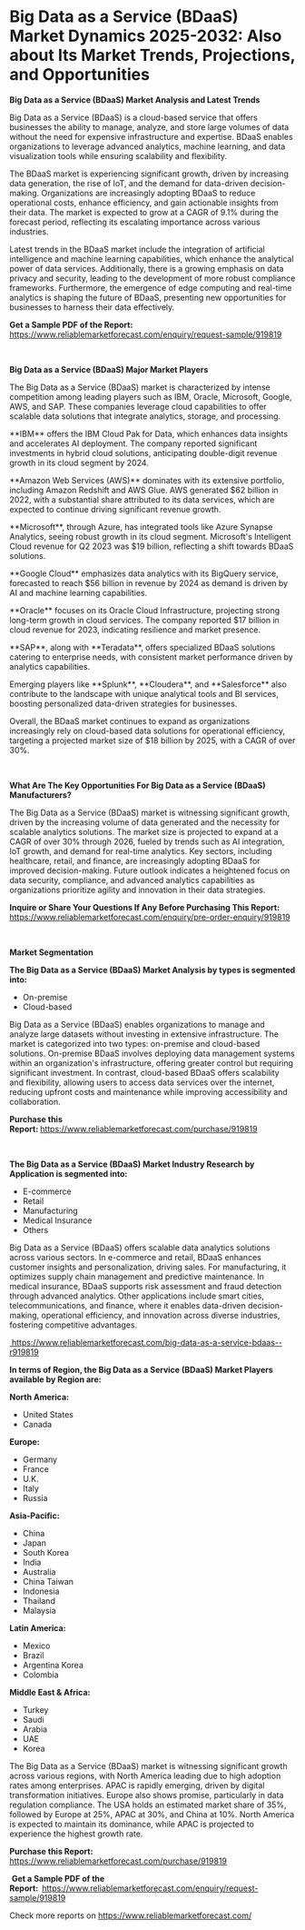<p><h1>Big Data as a Service (BDaaS) Market Dynamics 2025-2032: Also about Its Market Trends, Projections, and Opportunities</h1></p><p><strong>Big Data as a Service (BDaaS) Market Analysis and Latest Trends</strong></p>
<p><p>Big Data as a Service (BDaaS) is a cloud-based service that offers businesses the ability to manage, analyze, and store large volumes of data without the need for expensive infrastructure and expertise. BDaaS enables organizations to leverage advanced analytics, machine learning, and data visualization tools while ensuring scalability and flexibility. </p><p>The BDaaS market is experiencing significant growth, driven by increasing data generation, the rise of IoT, and the demand for data-driven decision-making. Organizations are increasingly adopting BDaaS to reduce operational costs, enhance efficiency, and gain actionable insights from their data. The market is expected to grow at a CAGR of 9.1% during the forecast period, reflecting its escalating importance across various industries.</p><p>Latest trends in the BDaaS market include the integration of artificial intelligence and machine learning capabilities, which enhance the analytical power of data services. Additionally, there is a growing emphasis on data privacy and security, leading to the development of more robust compliance frameworks. Furthermore, the emergence of edge computing and real-time analytics is shaping the future of BDaaS, presenting new opportunities for businesses to harness their data effectively.</p></p>
<p><strong>Get a Sample PDF of the Report:&nbsp;</strong> <a href="https://www.reliablemarketforecast.com/enquiry/request-sample/919819?utm_campaign=2320&utm_medium=2&utm_source=Github&utm_content=ia&utm_term=11032025&utm_id=big-data-as-a-service-bdaas">https://www.reliablemarketforecast.com/enquiry/request-sample/919819</a></p>
<p>&nbsp;</p>
<p><strong>Big Data as a Service (BDaaS) Major Market Players</strong></p>
<p><p>The Big Data as a Service (BDaaS) market is characterized by intense competition among leading players such as IBM, Oracle, Microsoft, Google, AWS, and SAP. These companies leverage cloud capabilities to offer scalable data solutions that integrate analytics, storage, and processing.</p><p>**IBM** offers the IBM Cloud Pak for Data, which enhances data insights and accelerates AI deployment. The company reported significant investments in hybrid cloud solutions, anticipating double-digit revenue growth in its cloud segment by 2024.</p><p>**Amazon Web Services (AWS)** dominates with its extensive portfolio, including Amazon Redshift and AWS Glue. AWS generated $62 billion in 2022, with a substantial share attributed to its data services, which are expected to continue driving significant revenue growth.</p><p>**Microsoft**, through Azure, has integrated tools like Azure Synapse Analytics, seeing robust growth in its cloud segment. Microsoft's Intelligent Cloud revenue for Q2 2023 was $19 billion, reflecting a shift towards BDaaS solutions.</p><p>**Google Cloud** emphasizes data analytics with its BigQuery service, forecasted to reach $56 billion in revenue by 2024 as demand is driven by AI and machine learning capabilities.</p><p>**Oracle** focuses on its Oracle Cloud Infrastructure, projecting strong long-term growth in cloud services. The company reported $17 billion in cloud revenue for 2023, indicating resilience and market presence.</p><p>**SAP**, along with **Teradata**, offers specialized BDaaS solutions catering to enterprise needs, with consistent market performance driven by analytics capabilities.</p><p>Emerging players like **Splunk**, **Cloudera**, and **Salesforce** also contribute to the landscape with unique analytical tools and BI services, boosting personalized data-driven strategies for businesses. </p><p>Overall, the BDaaS market continues to expand as organizations increasingly rely on cloud-based data solutions for operational efficiency, targeting a projected market size of $18 billion by 2025, with a CAGR of over 30%.</p></p>
<p>&nbsp;</p>
<p><strong>What Are The Key Opportunities For Big Data as a Service (BDaaS) Manufacturers?</strong></p>
<p><p>The Big Data as a Service (BDaaS) market is witnessing significant growth, driven by the increasing volume of data generated and the necessity for scalable analytics solutions. The market size is projected to expand at a CAGR of over 30% through 2026, fueled by trends such as AI integration, IoT growth, and demand for real-time analytics. Key sectors, including healthcare, retail, and finance, are increasingly adopting BDaaS for improved decision-making. Future outlook indicates a heightened focus on data security, compliance, and advanced analytics capabilities as organizations prioritize agility and innovation in their data strategies.</p></p>
<p><strong>Inquire or Share Your Questions If Any Before Purchasing This Report:</strong> <a href="https://www.reliablemarketforecast.com/enquiry/pre-order-enquiry/919819?utm_campaign=2320&utm_medium=2&utm_source=Github&utm_content=ia&utm_term=11032025&utm_id=big-data-as-a-service-bdaas">https://www.reliablemarketforecast.com/enquiry/pre-order-enquiry/919819</a></p>
<p>&nbsp;</p>
<p><strong>Market Segmentation</strong></p>
<p><strong>The Big Data as a Service (BDaaS) Market Analysis by types is segmented into:</strong></p>
<p><ul><li>On-premise</li><li>Cloud-based</li></ul></p>
<p><p>Big Data as a Service (BDaaS) enables organizations to manage and analyze large datasets without investing in extensive infrastructure. The market is categorized into two types: on-premise and cloud-based solutions. On-premise BDaaS involves deploying data management systems within an organization's infrastructure, offering greater control but requiring significant investment. In contrast, cloud-based BDaaS offers scalability and flexibility, allowing users to access data services over the internet, reducing upfront costs and maintenance while improving accessibility and collaboration.</p></p>
<p><strong>Purchase this Report:&nbsp;</strong><a href="https://www.reliablemarketforecast.com/purchase/919819?utm_campaign=2320&utm_medium=2&utm_source=Github&utm_content=ia&utm_term=11032025&utm_id=big-data-as-a-service-bdaas">https://www.reliablemarketforecast.com/purchase/919819</a></p>
<p>&nbsp;</p>
<p><strong>The Big Data as a Service (BDaaS) Market Industry Research by Application is segmented into:</strong></p>
<p><ul><li>E-commerce</li><li>Retail</li><li>Manufacturing</li><li>Medical Insurance</li><li>Others</li></ul></p>
<p><p>Big Data as a Service (BDaaS) offers scalable data analytics solutions across various sectors. In e-commerce and retail, BDaaS enhances customer insights and personalization, driving sales. For manufacturing, it optimizes supply chain management and predictive maintenance. In medical insurance, BDaaS supports risk assessment and fraud detection through advanced analytics. Other applications include smart cities, telecommunications, and finance, where it enables data-driven decision-making, operational efficiency, and innovation across diverse industries, fostering competitive advantages.</p></p>
<p><a href="https://www.reliablemarketforecast.com/big-data-as-a-service-bdaas--r919819?utm_campaign=2320&utm_medium=2&utm_source=Github&utm_content=ia&utm_term=11032025&utm_id=big-data-as-a-service-bdaas">&nbsp;https://www.reliablemarketforecast.com/big-data-as-a-service-bdaas--r919819</a></p>
<p><strong>In terms of Region, the Big Data as a Service (BDaaS) Market Players available by Region are:</strong></p>
<p>
    <p> <strong> North America: </strong>
        <ul>
            <li>United States</li>
            <li>Canada</li>
        </ul>
        </p> 
    <p> <strong> Europe: </strong>
        <ul>
            <li>Germany</li>
            <li>France</li>
            <li>U.K.</li>
            <li>Italy</li>
            <li>Russia</li>
        </ul>
        </p> 
    <p> <strong> Asia-Pacific: </strong>
        <ul>
            <li>China</li>
            <li>Japan</li>
            <li>South Korea</li>
            <li>India</li>
            <li>Australia</li>
            <li>China Taiwan</li>
            <li>Indonesia</li>
            <li>Thailand</li>
            <li>Malaysia</li>
        </ul>
        </p> 
    <p> <strong> Latin America: </strong>
        <ul>
            <li>Mexico</li>
            <li>Brazil</li>
            <li>Argentina Korea</li>
            <li>Colombia</li>
        </ul>
        </p> 
    <p> <strong> Middle East & Africa: </strong>
        <ul>
            <li>Turkey</li>
            <li>Saudi</li>
            <li>Arabia</li>
            <li>UAE</li>
            <li>Korea</li>
        </ul>
    </p>
    </p>
<p><p>The Big Data as a Service (BDaaS) market is witnessing significant growth across various regions, with North America leading due to high adoption rates among enterprises. APAC is rapidly emerging, driven by digital transformation initiatives. Europe also shows promise, particularly in data regulation compliance. The USA holds an estimated market share of 35%, followed by Europe at 25%, APAC at 30%, and China at 10%. North America is expected to maintain its dominance, while APAC is projected to experience the highest growth rate.</p></p>
<p><strong>Purchase this Report: </strong><a href="https://www.reliablemarketforecast.com/purchase/919819?utm_campaign=2320&utm_medium=2&utm_source=Github&utm_content=ia&utm_term=11032025&utm_id=big-data-as-a-service-bdaas">https://www.reliablemarketforecast.com/purchase/919819</a></p>
<p>&nbsp;<strong>Get a Sample PDF of the Report:&nbsp;&nbsp;</strong><a href="https://www.reliablemarketforecast.com/enquiry/request-sample/919819?utm_campaign=2320&utm_medium=2&utm_source=Github&utm_content=ia&utm_term=11032025&utm_id=big-data-as-a-service-bdaas">https://www.reliablemarketforecast.com/enquiry/request-sample/919819</a></p>
<p><strong></strong></p>
<p>Check more reports on <a href="https://www.reliablemarketforecast.com/?utm_campaign=2320&utm_medium=2&utm_source=Github&utm_content=ia&utm_term=11032025&utm_id=big-data-as-a-service-bdaas">https://www.reliablemarketforecast.com/</a></p>